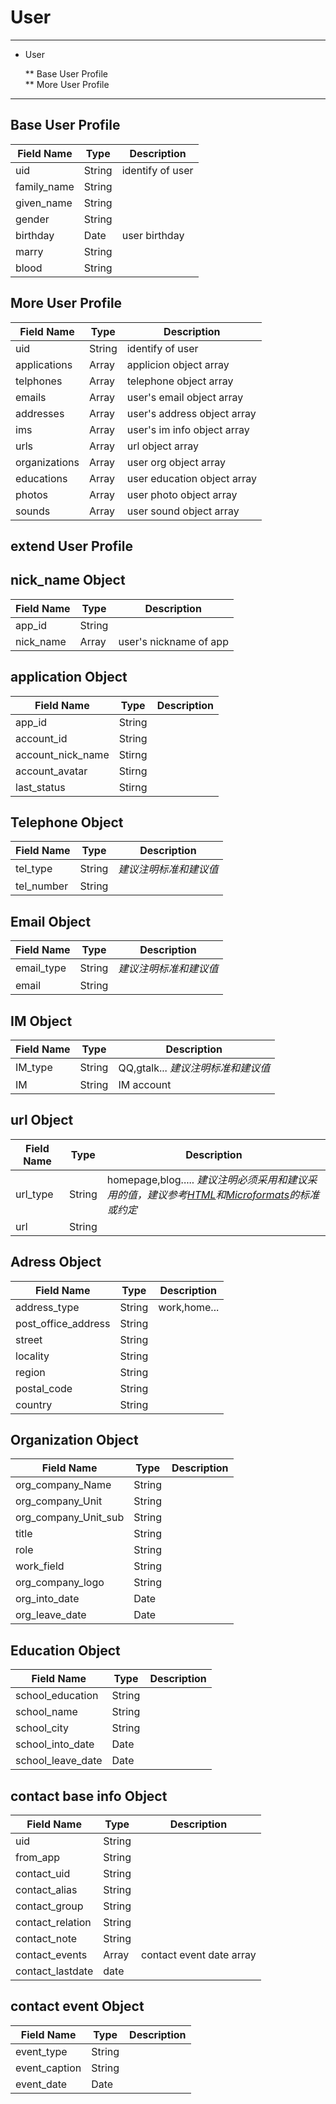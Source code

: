 # User #

-----

* User  

	** Base User Profile  
	** More User Profile  

-----  

## Base User Profile ##


Field Name   |   Type  |  Description
-------------|---------|--------------
uid|String|identify of user
family_name|String|
given_name|String|
gender|String|
birthday|Date|user birthday
marry|String|
blood|String|


## More User Profile ## 

Field Name | Type | Description  
-----------|------|-------------
uid|String|identify of user
applications|Array|applicion object array
telphones|Array|telephone object array
emails|Array|user's email object array
addresses|Array|user's address object array
ims|Array|user's im info object array
urls|Array|url object array
organizations|Array|user org object array
educations|Array|user education object array
photos|Array|user photo object array
sounds|Array|user sound object array

## extend User Profile ## 


## nick_name Object ##

Field Name | Type | Description  
-----------|------|-------------
app_id|String|
nick_name|Array|user's nickname of app


## application Object ##

Field Name | Type | Description  
-----------|------|-------------
app_id|String|
account_id|String|
account_nick_name|Stirng|
account_avatar|Stirng|
last_status|Stirng|


## Telephone Object ##

Field Name | Type | Description  
-----------|------|-------------
tel_type|String|  _建议注明标准和建议值_
tel_number|String|


## Email Object ##

Field Name | Type | Description  
-----------|------|-------------
email_type|String|  _建议注明标准和建议值_
email|String|


## IM Object ##

Field Name | Type | Description  
-----------|------|-------------
IM_type|String|QQ,gtalk...  _建议注明标准和建议值_
IM|String|IM account


## url Object ##

Field Name | Type | Description  
-----------|------|-------------
url_type|String|homepage,blog.....	_建议注明必须采用和建议采用的值，建议参考[HTML][html5-link-types]和[Microformats][microformats]的标准或约定_
url|String|


## Adress Object ##

Field Name | Type | Description  
-----------|------|-------------
address_type|String|work,home...
post_office_address|String| 
street|String|
locality|String|
region|String|
postal_code|String|
country|String|


## Organization Object ##

Field Name | Type | Description  
-----------|------|-------------
org_company_Name|String|
org_company_Unit|String| 
org_company_Unit_sub|String|
title|String|
role|String|
work_field|String|
org_company_logo|String|
org_into_date|Date|
org_leave_date|Date|



## Education Object ##

Field Name | Type | Description  
-----------|------|-------------
school_education|String|
school_name|String|
school_city|String| 
school_into_date|Date|
school_leave_date|Date|



## contact base info Object ##

Field Name | Type | Description  
-----------|------|-------------
uid|String|
from_app|String|
contact_uid|String|
contact_alias|String|
contact_group|String|
contact_relation|String|
contact_note|String|
contact_events|Array|contact event date array
contact_lastdate|date|



## contact event Object ##

Field Name | Type | Description  
-----------|------|-------------
event_type|String|
event_caption|String|
event_date|Date|

[html5-link-types]: http://www.whatwg.org/specs/web-apps/current-work/#linkTypes
[microformats]: http://microformats.org/wiki/existing-rel-values 
